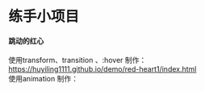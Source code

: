 # 练手小项目
#### 跳动的红心
使用transform、transition 、:hover 制作：   https://huyiling1111.github.io/demo/red-heart1/index.html  
使用animation 制作：
